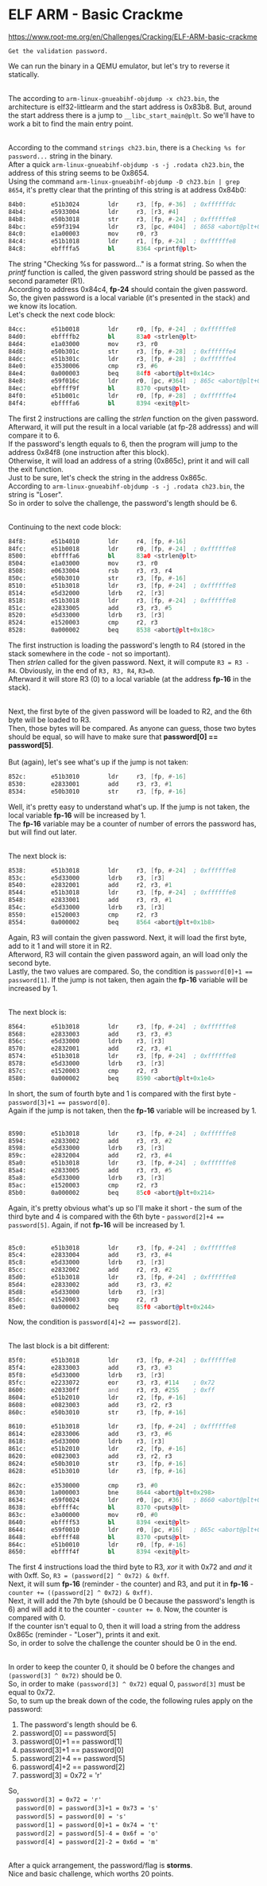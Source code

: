# ELF ARM - Basic Crackme
https://www.root-me.org/en/Challenges/Cracking/ELF-ARM-basic-crackme
```
Get the validation password.
```

We can run the binary in a QEMU emulator, but let's try to reverse it statically.<br><br>

The according to ```arm-linux-gnueabihf-objdump -x ch23.bin```, the architecture is elf32-littlearm and the start address is 0x83b8.
But, around the start address there is a jump to ```__libc_start_main@plt```. So we'll have to work a bit to find the main entry point.<br><br>

According to the command ```strings ch23.bin```, there is a ```Checking %s for password...``` string in the binary.<br>
After a quick ```arm-linux-gnueabihf-objdump -s -j .rodata ch23.bin```, the address of this string seems to be 0x8654.<br>
Using the command ```arm-linux-gnueabihf-objdump -D ch23.bin | grep 8654```, it's pretty clear that the printing of this string is at address 0x84b0:
```asm
84b0:       e51b3024        ldr     r3, [fp, #-36]  ; 0xffffffdc
84b4:       e5933004        ldr     r3, [r3, #4]
84b8:       e50b3018        str     r3, [fp, #-24]  ; 0xffffffe8
84bc:       e59f3194        ldr     r3, [pc, #404]  ; 8658 <abort@plt+0x2ac>
84c0:       e1a00003        mov     r0, r3
84c4:       e51b1018        ldr     r1, [fp, #-24]  ; 0xffffffe8
84c8:       ebffffa5        bl      8364 <printf@plt>
```
The string "Checking %s for password..." is a format string. So when the _printf_ function is called, the given password string should be passed as the second parameter (R1).<br>
According to address 0x84c4, **fp-24** should contain the given password.<br>
So, the given password is a local variable (it's presented in the stack) and we know its location.<br>
Let's check the next code block:
```asm
84cc:       e51b0018        ldr     r0, [fp, #-24]  ; 0xffffffe8
84d0:       ebffffb2        bl      83a0 <strlen@plt>
84d4:       e1a03000        mov     r3, r0
84d8:       e50b301c        str     r3, [fp, #-28]  ; 0xffffffe4
84dc:       e51b301c        ldr     r3, [fp, #-28]  ; 0xffffffe4
84e0:       e3530006        cmp     r3, #6
84e4:       0a000003        beq     84f8 <abort@plt+0x14c>
84e8:       e59f016c        ldr     r0, [pc, #364]  ; 865c <abort@plt+0x2b0>
84ec:       ebffff9f        bl      8370 <puts@plt>
84f0:       e51b001c        ldr     r0, [fp, #-28]  ; 0xffffffe4
84f4:       ebffffa6        bl      8394 <exit@plt>
```
The first 2 instructions are calling the _strlen_ function on the given password. Afterward, it will put the result in a local variable (at fp-28 addresss) and will compare it to 6.<br>
If the password's length equals to 6, then the program will jump to the address 0x84f8 (one instruction after this block).<br>
Otherwise, it will load an address of a string (0x865c), print it and will call the exit function.<br>
Just to be sure, let's check the string in the address 0x865c.<br>
According to ```arm-linux-gnueabihf-objdump -s -j .rodata ch23.bin```, the string is "Loser".<br>
So in order to solve the challenge, the password's length should be 6.<br><br>

Continuing to the next code block:
```asm
84f8:       e51b4010        ldr     r4, [fp, #-16]
84fc:       e51b0018        ldr     r0, [fp, #-24]  ; 0xffffffe8
8500:       ebffffa6        bl      83a0 <strlen@plt>
8504:       e1a03000        mov     r3, r0
8508:       e0633004        rsb     r3, r3, r4
850c:       e50b3010        str     r3, [fp, #-16]
8510:       e51b3018        ldr     r3, [fp, #-24]  ; 0xffffffe8
8514:       e5d32000        ldrb    r2, [r3]
8518:       e51b3018        ldr     r3, [fp, #-24]  ; 0xffffffe8
851c:       e2833005        add     r3, r3, #5
8520:       e5d33000        ldrb    r3, [r3]
8524:       e1520003        cmp     r2, r3
8528:       0a000002        beq     8538 <abort@plt+0x18c>
```
The first instruction is loading the password's length to R4 (stored in the stack somewhere in the code - not so important).<br>
Then _strlen_ called for the given password. Next, it will compute ```R3 = R3 - R4```. Obviously, in the end of ```R3, R3, R4```, ```R3=0```.<br>
Afterward it will store R3 (0) to a local variable (at the address **fp-16** in the stack).<br><br>

Next, the first byte of the given password will be loaded to R2, and the 6th byte will be loaded to R3.<br>
Then, those bytes will be compared. As anyone can guess, those two bytes should be equal, so will have to make sure that **password[0] == password[5]**.<br><br>
But (again), let's see what's up if the jump is not taken:
```asm
852c:       e51b3010        ldr     r3, [fp, #-16]
8530:       e2833001        add     r3, r3, #1
8534:       e50b3010        str     r3, [fp, #-16]
```
Well, it's pretty easy to understand what's up. If the jump is not taken, the local variable **fp-16** will be increased by 1.<br>
The **fp-16** variable may be a counter of number of errors the password has, but will find out later.<br><br>

The next block is:
```asm
8538:       e51b3018        ldr     r3, [fp, #-24]  ; 0xffffffe8
853c:       e5d33000        ldrb    r3, [r3]
8540:       e2832001        add     r2, r3, #1
8544:       e51b3018        ldr     r3, [fp, #-24]  ; 0xffffffe8
8548:       e2833001        add     r3, r3, #1
854c:       e5d33000        ldrb    r3, [r3]
8550:       e1520003        cmp     r2, r3
8554:       0a000002        beq     8564 <abort@plt+0x1b8>
```
Again, R3 will contain the given password. Next, it will load the first byte, add to it 1 and will store it in R2.<br>
Afterword, R3 will contain the given password again, an will load only the second byte.<br>
Lastly, the two values are compared. So, the condition is ```password[0]+1 == password[1]```. If the jump is not taken, then again the **fp-16** variable will be increased by 1.<br><br>


The next block is:
```asm
8564:       e51b3018        ldr     r3, [fp, #-24]  ; 0xffffffe8
8568:       e2833003        add     r3, r3, #3
856c:       e5d33000        ldrb    r3, [r3]
8570:       e2832001        add     r2, r3, #1
8574:       e51b3018        ldr     r3, [fp, #-24]  ; 0xffffffe8
8578:       e5d33000        ldrb    r3, [r3]
857c:       e1520003        cmp     r2, r3
8580:       0a000002        beq     8590 <abort@plt+0x1e4>
```
In short, the sum of fourth byte and 1 is compared with the first byte - ```password[3]+1 == password[0]```.<br>
Again if the jump is not taken, then the **fp-16** variable will be increased by 1.<br><br>

```asm
8590:       e51b3018        ldr     r3, [fp, #-24]  ; 0xffffffe8
8594:       e2833002        add     r3, r3, #2
8598:       e5d33000        ldrb    r3, [r3]
859c:       e2832004        add     r2, r3, #4
85a0:       e51b3018        ldr     r3, [fp, #-24]  ; 0xffffffe8
85a4:       e2833005        add     r3, r3, #5
85a8:       e5d33000        ldrb    r3, [r3]
85ac:       e1520003        cmp     r2, r3
85b0:       0a000002        beq     85c0 <abort@plt+0x214>
```
Again, it's pretty obvious what's up so I'll make it short - the sum of the third byte and 4 is compared with the 6th byte - ```password[2]+4 == password[5]```. Again, if not **fp-16** will be increased by 1.<br><br>

```asm
85c0:       e51b3018        ldr     r3, [fp, #-24]  ; 0xffffffe8
85c4:       e2833004        add     r3, r3, #4
85c8:       e5d33000        ldrb    r3, [r3]
85cc:       e2832002        add     r2, r3, #2
85d0:       e51b3018        ldr     r3, [fp, #-24]  ; 0xffffffe8
85d4:       e2833002        add     r3, r3, #2
85d8:       e5d33000        ldrb    r3, [r3]
85dc:       e1520003        cmp     r2, r3
85e0:       0a000002        beq     85f0 <abort@plt+0x244>
```
Now, the condition is ```password[4]+2 == password[2]```.<br><br>

The last block is a bit different:
```asm
85f0:       e51b3018        ldr     r3, [fp, #-24]  ; 0xffffffe8
85f4:       e2833003        add     r3, r3, #3
85f8:       e5d33000        ldrb    r3, [r3]
85fc:       e2233072        eor     r3, r3, #114    ; 0x72
8600:       e20330ff        and     r3, r3, #255    ; 0xff
8604:       e51b2010        ldr     r2, [fp, #-16]
8608:       e0823003        add     r3, r2, r3
860c:       e50b3010        str     r3, [fp, #-16]

8610:       e51b3018        ldr     r3, [fp, #-24]  ; 0xffffffe8
8614:       e2833006        add     r3, r3, #6
8618:       e5d33000        ldrb    r3, [r3]
861c:       e51b2010        ldr     r2, [fp, #-16]
8620:       e0823003        add     r3, r2, r3
8624:       e50b3010        str     r3, [fp, #-16]
8628:       e51b3010        ldr     r3, [fp, #-16]

862c:       e3530000        cmp     r3, #0
8630:       1a000003        bne     8644 <abort@plt+0x298>
8634:       e59f0024        ldr     r0, [pc, #36]   ; 8660 <abort@plt+0x2b4>
8638:       ebffff4c        bl      8370 <puts@plt>
863c:       e3a00000        mov     r0, #0
8640:       ebffff53        bl      8394 <exit@plt>
8644:       e59f0010        ldr     r0, [pc, #16]   ; 865c <abort@plt+0x2b0>
8648:       ebffff48        bl      8370 <puts@plt>
864c:       e51b0010        ldr     r0, [fp, #-16]
8650:       ebffff4f        bl      8394 <exit@plt>
```
The first 4 instructions load the third byte to R3, _xor_ it with 0x72 and _and_ it with 0xff. So, ```R3 = (password[2] ^ 0x72) & 0xff```.<br>
Next, it will sum **fp-16** (reminder - the counter) and R3, and put it in **fp-16** - ```counter += ((password[2] ^ 0x72) & 0xff)```.<br>
Next, it will add the 7th byte (should be 0 because the password's length is 6) and will add it to the counter - ```counter += 0```.
Now, the counter is compared with 0.<br>
If the counter isn't equal to 0, then it will load a string from the address 0x865c (reminder - "Loser"), prints it and exit.<br>
So, in order to solve the challenge the counter should be 0 in the end.<br><br>

In order to keep the counter 0, it should be 0 before the changes and ```(password[3] ^ 0x72)``` should be 0.<br>
So, in order to make ```(password[3] ^ 0x72)``` equal 0, ```password[3]``` must be equal to 0x72.<br>
So, to sum up the break down of the code, the following rules apply on the password:
<ol>
  <li>The password's length should be 6.</li>
  <li>password[0] == password[5]</li>
  <li>password[0]+1 == password[1]</li>
  <li>password[3]+1 == password[0]</li>
  <li>password[2]+4 == password[5]</li>
  <li>password[4]+2 == password[2]</li>
  <li>password[3] = 0x72 = 'r'</li>
</ol>

So,<br>
&nbsp;&nbsp;&nbsp;&nbsp;```password[3] = 0x72 = 'r'```<br>
&nbsp;&nbsp;&nbsp;&nbsp;```password[0] = password[3]+1 = 0x73 = 's'```<br>
&nbsp;&nbsp;&nbsp;&nbsp;```password[5] = password[0] = 's'```<br>
&nbsp;&nbsp;&nbsp;&nbsp;```password[1] = password[0]+1 = 0x74 = 't'```<br>
&nbsp;&nbsp;&nbsp;&nbsp;```password[2] = password[5]-4 = 0x6f = 'o'```<br>
&nbsp;&nbsp;&nbsp;&nbsp;```password[4] = password[2]-2 = 0x6d = 'm'```<br><br>

After a quick arrangement, the password/flag is **storms**.<br>
Nice and basic challenge, which worths 20 points.
